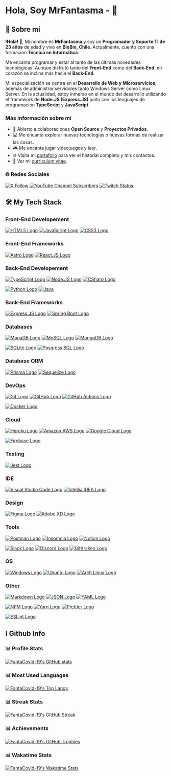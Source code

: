 # Hola, Soy MrFantasma - 👋

## 📝 Sobre mí

**!Hola! 👋**, Mi nombre es **MrFantasma** y soy un **Programador y Soporte TI de 23 años** de edad y vivo en **BioBío, Chile**. Actualmente, cuento con una formación **Técnica en Informática**.

Me encanta programar y estar al tanto de las últimas novedades tecnológicas. Aunque disfrutó tanto del **Front-End** como del **Back-End**, mi corazón se inclina más hacia el **Back-End**.

Mi especialización se centra en el **Desarrollo de Web y Microservicios**, además de administrar servidores tanto Windows Server como Linux Server. En la actualidad, estoy inmerso en el mundo del desarrollo utilizando el framework de **Node.JS (Express.JS)** junto con los lenguajes de programación **TypeScript** y **JavaScript**.

### Más información sobre mí

- 🤝 Abierto a colaboraciones **Open Source** y **Proyectos Privados**.
- 💻 Me encanta explorar nuevas tecnologías o nuevas formas de realizar las cosas.
- 🎮 Me encanta jugar videojuegos y leer.
- 🌐 Visita mi [portafolio](https://mrfantasma.com/) para ver el historial completo y mis contactos.
- 📝 Ver mi [curriculum vitae](https://mrfantasma.com/).

### 🌐 Redes Sociales

[![X Follow](https://img.shields.io/twitter/follow/MrFantasma?labelColor=282C34&style=for-the-badge&logo=X)](https://x.com/MrFantasma)
[![YouTube Channel Subscribers](https://img.shields.io/youtube/channel/subscribers/UCa8hPzviP77EYuasiuq3nGw?color=FF0000&label=Subscribe%20Me%20on%20YouTube&logo=YouTube&style=for-the-badge&labelColor=282C34)](https://www.youtube.com/@Mr.Fantasma)
[![Twitch Status](https://img.shields.io/twitch/status/mrfantasma?color=9146FF&label=Follow%20Me%20on%20Twitch&logo=Twitch&labelColor=282C34&style=for-the-badge)](https://www.twitch.tv/mrfantasma)

<!-- ![Discord](https://img.shields.io/discord/idServer?color=7289DA&label=Join%20My%20Discord%20Server&logo=Discord&style=for-the-badge) -->

## 🛠 My Tech Stack

### Front-End Developement

[![HTML5 Logo](https://img.shields.io/badge/HTML5-282C34?labelColor=E34F26&logo=HTML5&style=for-the-badge&logoColor=white)](#front-end-developement)
[![JavaScript Logo](https://img.shields.io/badge/JavaScript-282C34?labelColor=F7DF1E&logo=JavaScript&style=for-the-badge&logoColor=white)](#front-end-developement)
[![CSS3 Logo](https://img.shields.io/badge/CSS3-282C34?labelColor=1572B6&logo=CSS3&style=for-the-badge&logoColor=white)](#front-end-developement)

### Front-End Frameworks

[![Astro Logo](https://img.shields.io/badge/Astro-282C34?labelColor=BC52EE&logo=Astro&style=for-the-badge&logoColor=white)](#front-end-frameworks)
[![React.JS Logo](https://img.shields.io/badge/React.JS-282C34?labelColor=61DAFB&logo=React&style=for-the-badge&logoColor=white)](#front-end-frameworks)

### Back-End Developement

[![TypeScript Logo](https://img.shields.io/badge/TypeScript-282C34?labelColor=3178C6&logo=TypeScript&style=for-the-badge&logoColor=white)](#back-end-developement)
[![Node.JS Logo](https://img.shields.io/badge/Node.JS-282C34?labelColor=339933&logo=Node.js&style=for-the-badge&logoColor=white)](#back-end-developement)
[![CSharp Logo](https://img.shields.io/badge/.Net-282C34?labelColor=339933&logo=.net&style=for-the-badge&logoColor=white)](#back-end-developement)

[![Python Logo](https://img.shields.io/badge/Python-282C34?labelColor=3776AB&logo=Python&style=for-the-badge&logoColor=white)](#back-end-developement)
[![Java](https://img.shields.io/badge/Java-282C34?labelColor=007396&logo=Java&style=for-the-badge&logoColor=white)](#back-end-developement)

### Back-End Frameworks

[![Express.JS Logo](https://img.shields.io/badge/Express.JS-282C34?labelColor=000000&logo=Express&style=for-the-badge&logoColor=white)](#back-end-developement)
[![Spring Boot Logo](https://img.shields.io/badge/Spring%20Boot-282C34?labelColor=6DB33F&logo=Spring%20Boot&style=for-the-badge&logoColor=white)](#back-end-developement)

### Databases

[![MariaDB Logo](https://img.shields.io/badge/MariaDB-282C34?labelColor=003545&logo=MariaDB&style=for-the-badge&logoColor=white)](#databases)
[![MySQL Logo](https://img.shields.io/badge/MySQL-282C34?labelColor=4479A1&logo=MySQL&style=for-the-badge&logoColor=white)](#databases)
[![MongoDB Logo](https://img.shields.io/badge/MongoDB-282C34?labelColor=47A248&logo=MongoDB&style=for-the-badge&logoColor=white)](#databases)

[![SQLite Logo](https://img.shields.io/badge/SQLite-282C34?labelColor=003B57&logo=SQLite&style=for-the-badge&logoColor=white)](#databases)
[![Posgress SQL Logo](https://img.shields.io/badge/PostgreSQL-282C34?labelColor=4169E1&logo=postgresql&style=for-the-badge&logoColor=white)](#databases)

### Database ORM

[![Prisma Logo](https://img.shields.io/badge/Prisma-282C34?labelColor=2D3748&logo=prisma&style=for-the-badge&logoColor=white)](#database-orm)
[![Sequelize Logo](https://img.shields.io/badge/Sequelize-282C34?labelColor=52B0E7&logo=Sequelize&style=for-the-badge&logoColor=white)](#database-orm)

### DevOps

[![Git Logo](https://img.shields.io/badge/Git-282C34?labelColor=F05032&logo=Git&style=for-the-badge&logoColor=white)](#devops)
[![GitHub Logo](https://img.shields.io/badge/GitHub-282C34?labelColor=181717&logo=GitHub&style=for-the-badge&logoColor=white)](#devops)
[![GitHub Actions Logo](https://img.shields.io/badge/GitHub%20Actions-282C34?labelColor=2088FF&logo=GitHub%20Actions&style=for-the-badge&logoColor=white)](#devops)

[![Docker Logo](https://img.shields.io/badge/Docker-282C34?labelColor=2496ED&logo=Docker&style=for-the-badge&logoColor=white)](#devops)

### Cloud

[![Heroku Logo](https://img.shields.io/badge/Heroku-282C34?labelColor=430098&logo=Heroku&style=for-the-badge&logoColor=white)](#cloud)
[![Amazon AWS Logo](https://img.shields.io/badge/Amazon%20AWS-282C34?labelColor=232F3E&logo=amazonwebservices&style=for-the-badge&logoColor=white)](#cloud)
[![Google Cloud Logo](https://img.shields.io/badge/Google%20Cloud-282C34?labelColor=4285F4&logo=Google%20Cloud&style=for-the-badge&logoColor=white)](#cloud)

[![Firebase Logo](https://img.shields.io/badge/Firebase-282C34?labelColor=FFCA28&logo=Firebase&style=for-the-badge&logoColor=white)](#cloud)

### Testing

[![Jest Logo](https://img.shields.io/badge/Jest-282C34?labelColor=C21325&logo=Jest&style=for-the-badge&logoColor=white)](#testing)

### IDE

[![Visual Studio Code Logo](https://img.shields.io/badge/Visual%20Studio%20Code-282C34?labelColor=007ACC&logo=Visual%20Studio%20Code&style=for-the-badge&logoColor=white)](#ide)
[![IntelliJ IDEA Logo](https://img.shields.io/badge/IntelliJ%20IDEA-282C34?labelColor=000000&logo=IntelliJ%20IDEA&style=for-the-badge&logoColor=white)](#ide)

### Design

[![Figma Logo](https://img.shields.io/badge/Figma-282C34?labelColor=F24E1E&logo=Figma&style=for-the-badge&logoColor=white)](#design)
[![Adobe XD Logo](https://img.shields.io/badge/Adobe%20XD-282C34?labelColor=FF61F6&logo=Adobe%20XD&style=for-the-badge&logoColor=white)](#design)

### Tools

[![Postman Logo](https://img.shields.io/badge/Postman-282C34?labelColor=FF6C37&logo=Postman&style=for-the-badge&logoColor=white)](#tools)
[![Insomnia Logo](https://img.shields.io/badge/Insomnia-282C34?labelColor=5849BE&logo=Insomnia&style=for-the-badge&logoColor=white)](#tools)
[![Notion Logo](https://img.shields.io/badge/Notion-282C34?labelColor=000000&logo=Notion&style=for-the-badge&logoColor=white)](#tools)

[![Slack Logo](https://img.shields.io/badge/Slack-282C34?labelColor=4A154B&logo=Slack&style=for-the-badge&logoColor=white)](#tools)
[![Discord Logo](https://img.shields.io/badge/Discord-282C34?labelColor=7289DA&logo=Discord&style=for-the-badge&logoColor=white)](#tools)
[![GitKraken Logo](https://img.shields.io/badge/GitKraken-282C34?labelColor=179287&logo=GitKraken&style=for-the-badge&logoColor=white)](#tools)

### OS

[![Windows Logo](https://img.shields.io/badge/Windows-282C34?labelColor=0078D6&logo=Windows&style=for-the-badge&logoColor=white)](#os)
[![Ubuntu Logo](https://img.shields.io/badge/Ubuntu-282C34?labelColor=E95420&logo=Ubuntu&style=for-the-badge&logoColor=white)](#os)
[![Arch Linux Logo](https://img.shields.io/badge/Arch%20Linux-282C34?labelColor=1793D1&logo=Arch%20Linux&style=for-the-badge&logoColor=white)](#os)

### Other

[![Markdown Logo](https://img.shields.io/badge/Markdown-282C34?labelColor=000000&logo=Markdown&style=for-the-badge&logoColor=white)](#other)
[![JSON Logo](https://img.shields.io/badge/JSON-282C34?labelColor=000000&logo=JSON&style=for-the-badge&logoColor=white)](#other)
[![YAML Logo](https://img.shields.io/badge/YAML-282C34?labelColor=000000&logo=YAML&style=for-the-badge&logoColor=white)](#other)

[![NPM Logo](https://img.shields.io/badge/NPM-282C34?labelColor=CB3837&logo=NPM&style=for-the-badge&logoColor=white)](#other)
[![Yarn Logo](https://img.shields.io/badge/Yarn-282C34?labelColor=2C8EBB&logo=Yarn&style=for-the-badge&logoColor=white)](#other)
[![Prettier Logo](https://img.shields.io/badge/Prettier-282C34?labelColor=F7B93E&logo=Prettier&style=for-the-badge&logoColor=white)](#other)

[![ESLint Logo](https://img.shields.io/badge/ESLint-282C34?labelColor=4B32C3&logo=ESLint&style=for-the-badge&logoColor=white)](#other)

## ℹ️ Github Info

### 📊 Profile Stats

[![FantaCovid-19's GitHub stats](https://github-readme-stats.vercel.app/api?username=fantacovid-19&show_icons=true&theme=radical)](#-profile-stats)

### 📊 Most Used Languages

[![FantaCovid-19's Top Langs](https://github-readme-stats.vercel.app/api/top-langs/?username=fantacovid-19&layout=compact&theme=radical)](#-most-used-languages)

### 📊 Streak Stats

[![FantaCovid-19's GitHub Streak](https://github-readme-streak-stats.herokuapp.com/?user=fantacovid-19&theme=radical)](#-streak-stats)

### 📊 Achievements

[![FantaCovid-19's GitHub Trophies](https://github-profile-trophy.vercel.app/?username=fantacovid-19&theme=radical)](#-achievements)

### 📊 Wakatime Stats

[![FantaCovid-19's Wakatime Stats](https://github-readme-stats.vercel.app/api/wakatime?username=MrFantasma&theme=radical&layout=compact&langs_count=6&custom_title=My%20Wakatime%20Stats)](#-wakatime-stats)
